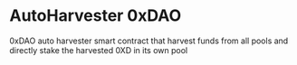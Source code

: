 # AutoHarvester 0xDAO

0xDAO auto harvester smart contract that harvest funds from all pools and directly stake the harvested 0XD in its own pool
